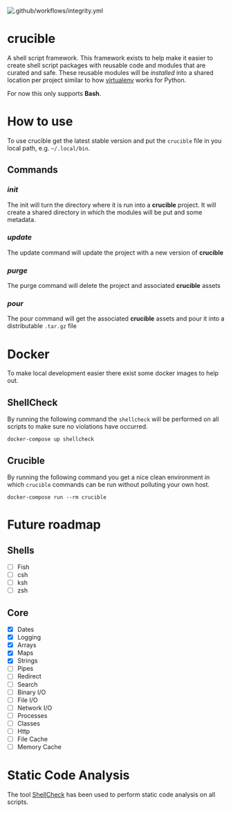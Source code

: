 ![.github/workflows/integrity.yml](https://github.com/StealthyCoder/crucible/workflows/.github/workflows/integrity.yml/badge.svg?branch=develop)

# crucible
A shell script framework. This framework exists to help make it easier to create shell script packages with reusable code and modules that are curated and safe. These reusable modules will be _installed_ into a shared location per project similar to how [virtualenv](https://virtualenv.pypa.io/) works for Python. 

For now this only supports **Bash**. 

# How to use

To use crucible get the latest stable version and put the `crucible` file in you local path, e.g. `~/.local/bin`.

## Commands

### _init_

The init will turn the directory where it is run into a **crucible** project. It will create a shared directory in which the modules will be put and some metadata. 

### _update_

The update command will update the project with a new version of **crucible**

### _purge_

The purge command will delete the project and associated **crucible** assets

### _pour_

The pour command will get the associated **crucible** assets and pour it into a distributable `.tar.gz` file

# Docker

To make local development easier there exist some docker images to help out.

## ShellCheck

By running the following command the `shellcheck` will be performed on all scripts to make sure no violations have occurred. 

`docker-compose up shellcheck`

## Crucible

By running the following command you get a nice clean environment in which `crucible` commands can be run without polluting your own host.

`docker-compose run --rm crucible`

# Future roadmap

## Shells

- [ ] Fish
- [ ] csh
- [ ] ksh
- [ ] zsh

## Core

- [X] Dates
- [X] Logging
- [X] Arrays
- [X] Maps
- [x] Strings
- [ ] Pipes
- [ ] Redirect
- [ ] Search
- [ ] Binary I/O
- [ ] File I/O
- [ ] Network I/O
- [ ] Processes
- [ ] Classes
- [ ] Http
- [ ] File Cache
- [ ] Memory Cache

# Static Code Analysis

The tool [ShellCheck](https://github.com/koalaman/shellcheck) has been used to perform static code analysis on all scripts. 
